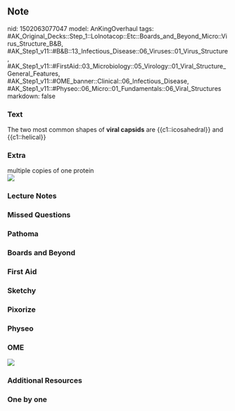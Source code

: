## Note
nid: 1502063077047
model: AnKingOverhaul
tags: #AK_Original_Decks::Step_1::Lolnotacop::Etc::Boards_and_Beyond_Micro::Virus_Structure_B&B, #AK_Step1_v11::#B&B::13_Infectious_Disease::06_Viruses::01_Virus_Structure, #AK_Step1_v11::#FirstAid::03_Microbiology::05_Virology::01_Viral_Structure_General_Features, #AK_Step1_v11::#OME_banner::Clinical::06_Infectious_Disease, #AK_Step1_v11::#Physeo::06_Micro::01_Fundamentals::06_Viral_Structures
markdown: false

### Text
The two most common shapes of <b>viral capsids</b> are
{{c1::icosahedral}} and {{c1::helical}}

### Extra
<div>
  multiple copies of one protein
</div><img src="paste-2808908611811.jpg">

### Lecture Notes


### Missed Questions


### Pathoma


### Boards and Beyond


### First Aid


### Sketchy


### Pixorize


### Physeo


### OME
<div class="ome-widget">
  <a href=
  "https://onlinemeded.org/spa/infectious-disease?ref=anki"><img src="_OME_AnkiFlashcards_Topic_6.png"></a>
</div>

### Additional Resources


### One by one

